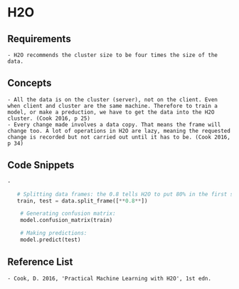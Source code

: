 # H2O

## Requirements
    - H2O recommends the cluster size to be four times the size of the data.

## Concepts
    - All the data is on the cluster (server), not on the client. Even when client and cluster are the same machine. Therefore to train a model, or make a preduction, we have to get the data into the H2O cluster. (Cook 2016, p 25)
    - Every change made involves a data copy. That means the frame will change too. A lot of operations in H2O are lazy, meaning the requested change is recorded but not carried out until it has to be. (Cook 2016, p 34)

## Code Snippets
    - 
 ```python
    # Splitting data frames: the 0.8 tells H2O to put 80% in the first split, the rest in the second split.
    train, test = data.split_frame([**0.8**])
```
```python
    # Generating confusion matrix:
    model.confusion_matrix(train)
```
    
```python
    # Making predictions:
    model.predict(test)
```     

## Reference List
    - Cook, D. 2016, 'Practical Machine Learning with H2O', 1st edn.
